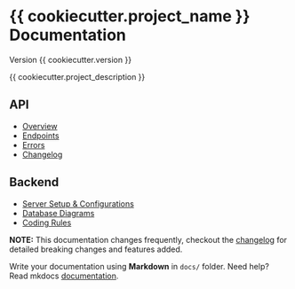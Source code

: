 # {{ cookiecutter.project_name }} Documentation

Version {{ cookiecutter.version }}

{{ cookiecutter.project_description }}

## API

- [Overview](api/overview.md)
- [Endpoints](api/endpoints.md)
- [Errors](api/errors.md)
- [Changelog](api/changelog.md)

## Backend

- [Server Setup & Configurations](backend/server_config.md)
- [Database Diagrams](backend/db.md)
- [Coding Rules](backend/coding_rules.md)

**NOTE:** This documentation changes frequently, checkout the [changelog](api/changelog.md) for detailed breaking changes and features added.

Write your documentation using **Markdown** in `docs/` folder. Need help? Read mkdocs [documentation][mkdocs].

[mkdocs]: http://www.mkdocs.org/user-guide/writing-your-docs/
